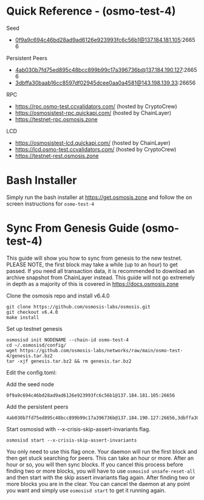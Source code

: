 # Quick Reference - (osmo-test-4)
Seed
* 0f9a9c694c46bd28ad9ad6126e923993fc6c56b1@137.184.181.105:26656

Persistent Peers
* 4ab030b7fd75ed895c48bcc899b99c17a396736b@137.184.190.127:26656
* 3dbffa30baab16cc8597df02945dcee0aa0a4581@143.198.139.33:26656

RPC
* https://rpc.osmo-test.ccvalidators.com/ (hosted by CryptoCrew)
* https://osmosistest-rpc.quickapi.com/ (hosted by ChainLayer)
* https://testnet-rpc.osmosis.zone

LCD
* https://osmosistest-lcd.quickapi.com/ (hosted by ChainLayer)
* https://lcd.osmo-test.ccvalidators.com/ (hosted by CryptoCrew)
* https://testnet-rest.osmosis.zone



# Bash Installer

Simply run the bash installer at https://get.osmosis.zone and follow the on screen instructions for `osmo-test-4`

# Sync From Genesis Guide (osmo-test-4)

This guide will show you how to sync from genesis to the new testnet. PLEASE NOTE, the first block may take a while (up to an hour) to get passed. If you need all transaction data, it is recommended to download an archive snapshot from ChainLayer instead. This guide will not go extremely in depth as a majority of this is covered in https://docs.osmosis.zone

Clone the osmosis repo and install v6.4.0

```
git clone https://github.com/osmosis-labs/osmosis.git
git checkout v6.4.0
make install
```

Set up testnet genesis

```
osmosisd init NODENAME --chain-id osmo-test-4
cd ~/.osmosisd/config/
wget https://github.com/osmosis-labs/networks/raw/main/osmo-test-4/genesis.tar.bz2
tar -xjf genesis.tar.bz2 && rm genesis.tar.bz2
```

Edit the config.toml:

Add the seed node
```
0f9a9c694c46bd28ad9ad6126e923993fc6c56b1@137.184.181.105:26656
```

Add the persistent peers
```
4ab030b7fd75ed895c48bcc899b99c17a396736b@137.184.190.127:26656,3dbffa30baab16cc8597df02945dcee0aa0a4581@143.198.139.33:26656
```

Start osmosisd with --x-crisis-skip-assert-invariants flag.

```
osmosisd start --x-crisis-skip-assert-invariants
```

You only need to use this flag once. Your daemon will run the first block and then get stuck searching for peers. This can take an hour or more. After an hour or so, you will then sync blocks. If you cancel this process before finding two or more blocks, you will have to use `osmosisd unsafe-reset-all` and then start with the skip assert invariants flag again. After finding two or more blocks you are in the clear. You can cancel the daemon at any point you want and simply use `osmosisd start` to get it running again.
